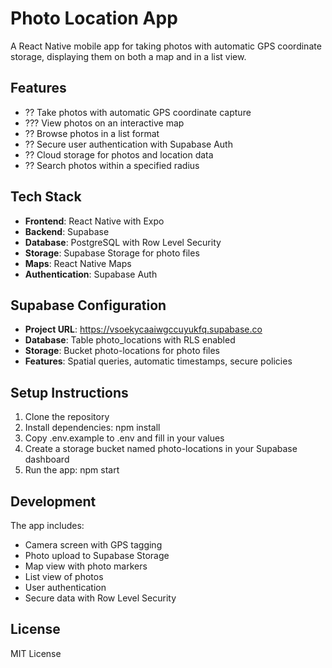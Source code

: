 # Photo Location App

A React Native mobile app for taking photos with automatic GPS coordinate storage, displaying them on both a map and in a list view.

## Features

- ?? Take photos with automatic GPS coordinate capture
- ??? View photos on an interactive map
- ?? Browse photos in a list format
- ?? Secure user authentication with Supabase Auth
- ?? Cloud storage for photos and location data
- ?? Search photos within a specified radius

## Tech Stack

- **Frontend**: React Native with Expo
- **Backend**: Supabase
- **Database**: PostgreSQL with Row Level Security
- **Storage**: Supabase Storage for photo files
- **Maps**: React Native Maps
- **Authentication**: Supabase Auth

## Supabase Configuration

- **Project URL**: https://vsoekycaaiwgccuyukfq.supabase.co
- **Database**: Table photo_locations with RLS enabled
- **Storage**: Bucket photo-locations for photo files
- **Features**: Spatial queries, automatic timestamps, secure policies

## Setup Instructions

1. Clone the repository
2. Install dependencies: npm install
3. Copy .env.example to .env and fill in your values
4. Create a storage bucket named photo-locations in your Supabase dashboard
5. Run the app: npm start

## Development

The app includes:
- Camera screen with GPS tagging
- Photo upload to Supabase Storage
- Map view with photo markers
- List view of photos
- User authentication
- Secure data with Row Level Security

## License

MIT License
